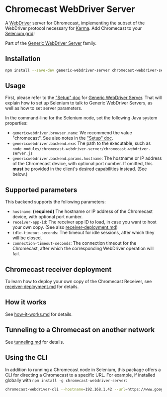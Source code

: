 # Chromecast WebDriver Server

A [WebDriver][] server for Chromecast, implementing the subset of the WebDriver
protocol necessary for [Karma][].  Add Chromecast to your [Selenium grid][]!

Part of the [Generic WebDriver Server][] family.


## Installation

```sh
npm install --save-dev generic-webdriver-server chromecast-webdriver-server
```


## Usage

First, please refer to the ["Setup" doc][] for [Generic WebDriver Server][].
That will explain how to set up Selenium to talk to Generic WebDriver Servers,
as well as how to set server parameters.

In the command-line for the Selenium node, set the following Java system
properties:

 - `genericwebdriver.browser.name`: We recommend the value "chromecast".  See
   also notes in the ["Setup" doc][].
 - `genericwebdriver.backend.exe`: The path to the executable, such as
   `node_modules/chromecast-webdriver-server/chromecast-webdriver-server.js`
 - `genericwebdriver.backend.params.hostname`: The hostname or IP address of the
   Chromecast device, with optional port number.  If omitted, this **must** be
   provided in the client's desired capabilities instead.  (See below.)


## Supported parameters

This backend supports the following parameters:

 - `hostname`: **(required)** The hostname or IP address of the Chromecast
   device, with optional port number.
 - `receiver-app-id`: The receiver app ID to load, in case you want to host
   your own copy.  (See also
   [receiver-deployment.md](https://github.com/google/generic-webdriver-server/blob/main/backends/chromecast/receiver-deployment.md))
 - `idle-timeout-seconds`: The timeout for idle sessions, after which they will
   be closed.
 - `connection-timeout-seconds`: The connection timeout for the Chromecast,
   after which the corresponding WebDriver operation will fail.


## Chromecast receiver deployment

To learn how to deploy your own copy of the Chromecast Receiver, see
[receiver-deployment.md](https://github.com/google/generic-webdriver-server/blob/main/backends/chromecast/receiver-deployment.md)
for details.


## How it works

See [how-it-works.md](https://github.com/google/generic-webdriver-server/blob/main/backends/chromecast/how-it-works.md)
for details.


## Tunneling to a Chromecast on another network

See [tunneling.md](https://github.com/google/generic-webdriver-server/blob/main/backends/chromecast/tunneling.md)
for details.


## Using the CLI

In addition to running a Chromecast node in Selenium, this package offers a CLI
for directing a Chromecast to a specific URL.  For example, if installed
globally with `npm install -g chromecast-webdriver-server`:

```sh
chromecast-webdriver-cli --hostname=192.168.1.42 --url=https://www.google.com/
```


[Generic WebDriver Server]: https://github.com/google/generic-webdriver-server
[Karma]: https://karma-runner.github.io/
[Selenium grid]: https://www.selenium.dev/documentation/en/grid/
["Setup" doc]: https://github.com/google/generic-webdriver-server/blob/main/setup.md
[WebDriver]: https://www.w3.org/TR/webdriver2/
